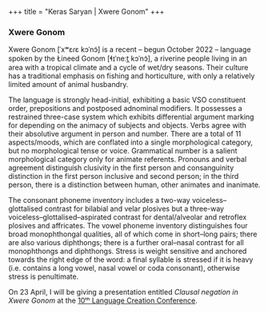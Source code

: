 +++
title = "Keras Saryan | Xwere Gonom"
+++

### Xwere Gonom

Xwere Gonom [ˈxʷɛɾɛ kɔˈnɔ̃] is a recent – begun October 2022 – language spoken by the Łineed Gonom  [ɬɪˈneːt̪ kɔˈnɔ̃], a riverine people living in an area with a tropical climate and a cycle of wet/dry seasons. Their culture has a traditional emphasis on fishing and horticulture, with only a relatively limited amount of animal husbandry.

The language is strongly head-initial, exhibiting a basic VSO constituent order, prepositions and postposed adnominal modifiers. It possesses a restrained three-case system which exhibits differential argument marking for depending on the animacy of subjects and objects. Verbs agree with their absolutive argument in person and number. There are a total of 11 aspects/moods, which are conflated into a single morphological category, but no morphological tense or voice. Grammatical number is a salient morphological category only for animate referents. Pronouns and verbal agreement distinguish clusivity in the first person and consanguinity distinction in the first person inclusive and second person; in the third person, there is a distinction between human, other animates and inanimate.

The consonant phoneme inventory includes a two-way voiceless–glottalised contrast for bilabial and velar plosives but a three-way voiceless–glottalised–aspirated contrast for dental/alveolar and retroflex plosives and affricates. The vowel phoneme inventory distinguishes four broad monophthongal qualities, all of which come in short–long pairs; there are also various diphthongs; there is a further oral–nasal contrast for all monophthongs and diphthongs. Stress is weight sensitive and anchored towards the right edge of the word: a final syllable is stressed if it is heavy (i.e. contains a long vowel, nasal vowel or coda consonant), otherwise stress is penultimate.

On 23 April, I will be giving a presentation entitled *Clausal negation in Xwere Gonom* at the [10ᵗʰ Language Creation Conference](https://conlang.org/language-creation-conference/lcc10/).
